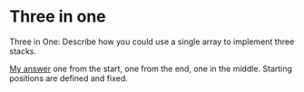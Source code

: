 # Three in one

Three in One: Describe how you could use a single array to implement three stacks.

[My answer](./threeInOne/fixedLength.cpp) one from the start, one from the end, one in the middle. Starting positions are defined and fixed.
